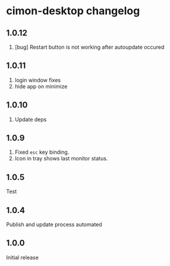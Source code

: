 # cimon-desktop changelog

## 1.0.12
1. [bug] Restart button is not working after autoupdate occured

## 1.0.11
1. login window fixes
2. hide app on minimize

## 1.0.10
1. Update deps

## 1.0.9
1. Fixed `esc` key binding.
2. Icon in tray shows last monitor status.

## 1.0.5
Test

## 1.0.4
Publish and update process automated

## 1.0.0
Initial release
